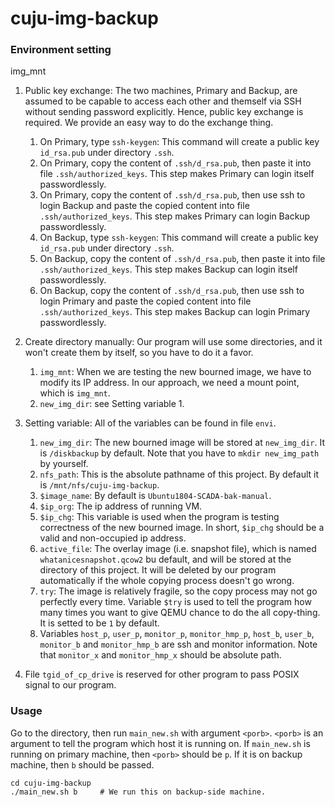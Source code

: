 # cuju-img-backup
### Environment setting
img_mnt
1. Public key exchange:
	The two machines, Primary and Backup, are assumed to be capable to access each other and themself via SSH without sending password explicitly. Hence, public key exchange is required.
	We provide an easy way to do the exchange thing.
	1. On Primary, type ```ssh-keygen```: This command will create a public key ```id_rsa.pub``` under directory ```.ssh```.
	2. On Primary, copy the content of ```.ssh/d_rsa.pub```, then paste it into file ```.ssh/authorized_keys```. This step makes Primary can login itself passwordlessly.
	3. On Primary, copy the content of ```.ssh/d_rsa.pub```, then use ssh to login Backup and paste the copied content into file ```.ssh/authorized_keys```. This step makes Primary can login Backup passwordlessly.
	4. On Backup, type ```ssh-keygen```: This command will create a public key ```id_rsa.pub``` under directory ```.ssh```.
	5. On Backup, copy the content of ```.ssh/d_rsa.pub```, then paste it into file ```.ssh/authorized_keys```. This step makes Backup can login itself passwordlessly.
	6. On Backup, copy the content of ```.ssh/d_rsa.pub```, then use ssh to login Primary and paste the copied content into file ```.ssh/authorized_keys```. This step makes Backup can login Primary passwordlessly.
2. Create directory manually:
	Our program will use some directories, and it won't create them by itself, so you have to do it a favor.
	1. ```img_mnt```: When we are testing the new bourned image, we have to modify its IP address. In our approach, we need a mount point, which is ```img_mnt```.
	2. ```new_img_dir```: see Setting variable 1.
3. Setting variable:
    All of the variables can be found in file ```envi```.
	1. ```new_img_dir```: The new bourned image will be stored at ```new_img_dir```. It is ```/diskbackup``` by default. Note that you have to ```mkdir new_img_path``` by yourself.
	2. ```nfs_path```: This is the absolute pathname of this project. By default it is ```/mnt/nfs/cuju-img-backup```.
	3. ```$image_name```: By default is ```Ubuntu1804-SCADA-bak-manual```.
	4. ```$ip_org```: The ip address of running VM.
	5. ```$ip_chg```: This variable is used when the program is testing correctness of the new bourned image. In short, ```$ip_chg``` should be a valid and non-occupied ip address.
	6. ```active_file```: The overlay image (i.e. snapshot file), which is named ```whatanicesnapshot.qcow2``` bu default, and will be stored at the directory of this project. It will be deleted by our program automatically if the whole copying process doesn't go wrong.
	7. ```try```: The image is relatively fragile, so the copy process may not go perfectly every time. Variable ```$try``` is used to tell the program how many times you want to give QEMU chance to do the all copy-thing. It is setted to be ```1``` by default.
	8. Variables ```host_p```, ```user_p```, ```monitor_p```, ```monitor_hmp_p```, ```host_b```, ```user_b```, ```monitor_b``` and ```monitor_hmp_b``` are ssh and monitor information. Note that ```monitor_x``` and ```monitor_hmp_x``` should be absolute path.

4. File ```tgid_of_cp_drive``` is reserved for other program to pass POSIX signal to our program.

### Usage
Go to the directory, then run ```main_new.sh``` with argument ```<porb>```. ```<porb>``` is an argument to tell the program which host it is running on. If ```main_new.sh``` is running on primary machine, then ```<porb>``` should be ```p```. If it is on backup machine, then ```b``` should be passed.
```bash=
cd cuju-img-backup
./main_new.sh b     # We run this on backup-side machine.
```